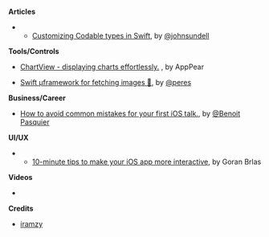 
**Articles**

*  * [Customizing Codable types in Swift](https://www.swiftbysundell.com/posts/customizing-codable-types-in-swift), by [@johnsundell](https://twitter.com/johnsundell)

**Tools/Controls**

* [ChartView - displaying charts effortlessly.](https://github.com/AppPear/ChartView) , by AppPear

* [Swift µframework for fetching images 🍊](https://github.com/RuiAAPeres/Tangerine), by [@peres](https://twitter.com/peres)


**Business/Career**

* [How to avoid common mistakes for your first iOS talk.](https://benoitpasquier.com/how-to-avoid-mistakes-first-ios-talk/), by [@Benoit Pasquier](https://benoitpasquier.com)

**UI/UX**

* * [10-minute tips to make your iOS app more interactive](https://infinum.co/the-capsized-eight/10-minute-tips-to-make-your-iOS-app-more-interactive), by Goran Brlas

**Videos**

*

**Credits**

* [iramzy](https://github.com/iramzy)
